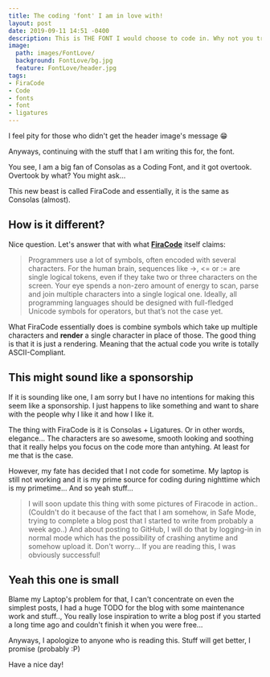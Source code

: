 ```yaml
---
title: The coding 'font' I am in love with!
layout: post
date: 2019-09-11 14:51 -0400
description: This is THE FONT I would choose to code in. Why not you try it as well?
image:
  path: images/FontLove/
  background: FontLove/bg.jpg
  feature: FontLove/header.jpg
tags:
- FiraCode
- Code
- fonts
- font
- ligatures
---
```


I feel pity for those who didn't get the header image's message :grin:

Anyways, continuing with the stuff that I am writing this for, the font.

You see, I am a big fan of Consolas as a Coding Font, and it got overtook.
Overtook by what? You might ask...

This new beast is called FiraCode and essentially, it is the same as Consolas (almost).

## How is it different?

Nice question. Let's answer that with what [**FiraCode**](https://github.com/tonsky/FiraCode) itself claims:

> Programmers use a lot of symbols, often encoded with several characters. For the human brain, sequences like ->, <= or := are single logical tokens, even if they take two or three characters on the screen. Your eye spends a non-zero amount of energy to scan, parse and join multiple characters into a single logical one. Ideally, all programming languages should be designed with full-fledged Unicode symbols for operators, but that’s not the case yet.

What FiraCode essentially does is combine symbols which take up multiple characters and **render** a single character in place of those.
The good thing is that it is just a rendering. Meaning that the actual code you write is totally ASCII-Compliant.

## This might sound like a sponsorship

If it is sounding like one, I am sorry but I have no intentions for making this seem like a sponsorship. I just happens to like something and want to share with the people why I like it and how I like it.

The thing with FiraCode is it is Consolas + Ligatures. Or in other words, elegance... The characters are so awesome, smooth looking and soothing that it really helps you focus on the code more than antyhing. At least for me that is the case.

However, my fate has decided that I not code for sometime. My laptop is still not working and it is my prime source for coding during nighttime which is my primetime... And so yeah stuff...

> I will soon update this thing with some pictures of Firacode in action.. (Couldn't do it because of the fact that I am somehow, in Safe Mode, trying to complete a blog post that I started to write from probably a week ago..)
>  And about posting to GitHub, I will do that by logging-in in normal mode which has the possibility of crashing anytime and somehow upload it. Don't worry... If you are reading this, I was obviously successful!

## Yeah this one is small

Blame my Laptop's problem for that, I can't concentrate on even the simplest posts, I had a huge TODO for the blog with some maintenance work and stuff.., You really lose inspiration to write a blog post if you started a long time ago and couldn't finish it when you were free...

Anyways, I apologize to anyone who is reading this. Stuff will get better, I promise (probably :P)

Have a nice day!
